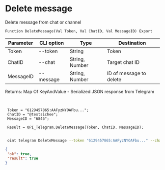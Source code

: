 ﻿---
sidebar_position: 7
---

# Delete message
 Delete message from chat or channel



`Function DeleteMessage(Val Token, Val ChatID, Val MessageID) Export`

 | Parameter | CLI option | Type | Destination |
 |-|-|-|-|
 | Token | --token | String | Token |
 | ChatID | --chat | String, Number | Target chat ID |
 | MessageID | --message | String, Number | ID of message to delete |

 
 Returns: Map Of KeyAndValue - Serialized JSON response from Telegram

<br/>




```bsl title="Code example"
 Token = "6129457865:AAFyzNYOAFbu...";
 ChatID = "@testsichee";
 MessageID = "6846";
 
 Result = OPI_Telegram.DeleteMessage(Token, ChatID, MessageID);
```
	


```sh title="CLI command example"
 
 oint telegram DeleteMessage --token "6129457865:AAFyzNYOAFbu..." --chat "@testsichee" --message "5385"

```

```json title="Result"
{
 "ok": true,
 "result": true
}
```
